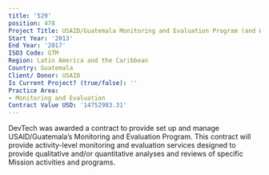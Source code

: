 ```yaml
---
title: '529'
position: 478
Project Title: USAID/Guatemala Monitoring and Evaluation Program (and WHIP)
Start Year: '2013'
End Year: '2017'
ISO3 Code: GTM
Region: Latin America and the Caribbean
Country: Guatemala
Client/ Donor: USAID
Is Current Project? (true/false): ''
Practice Area:
- Monitoring and Evaluation
Contract Value USD: '14752983.31'
---
```


DevTech was awarded a contract to provide set up and manage USAID/Guatemala’s Monitoring and Evaluation Program. This contract will provide activity-level monitoring and evaluation services designed to provide qualitative and/or quantitative analyses and reviews of specific Mission activities and programs.